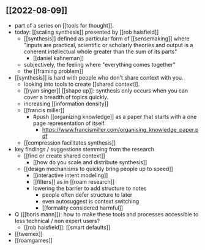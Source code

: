 ## [[2022-08-09]]
- part of a series on [[tools for thought]].
- today: [[scaling synthesis]] presented by [[rob haisfield]]
    - [[synthesis]] defined as particular form of [[sensemaking]] where "inputs are practical, scientific or scholarly theories and output is a coherent intellectual whole greater than the sum of its parts"
       - [[daniel kahneman]] 
   - subjectively, the feeling where "everything comes together"
    - the [[framing problem]]
- [[synthesis]] is hard with people who don't share context with you.
    - looking into tools to create [[shared context]].
    - [[ryan singer]] [[shape up]]: synthesis only occurs when you can cover a breadth of topics quickly.
    - increasing [[information density]]
    - [[francis miller]] 
        - #push [[organizing knowledge]] as a paper that starts with a one page representation of itself.
            - https://www.francismiller.com/organising_knowledge_paper.pdf
    - [[compression facilitates synthesis]]
- key findings / suggestions stemming from the research
    - [[find or create shared context]]
        - [[how do you scale and distribute synthesis]]
    - [[design mechanisms to quickly bring people up to speed]]
        - [[interactive intent modeling]]
        - [[filters]] as in [[roam research]]
        - lowering the barrier to add structure to notes
            - people often defer structure to later
            - even autosuggest is context switching
            - [[formality considered harmful]]
- Q ([[boris mann]]): how to make these tools and processes accessible to less technical / non expert users?
    - [[rob haisfield]]: [[smart defaults]]
- [[twemex]]
- [[roamgames]]
                
            
   
       